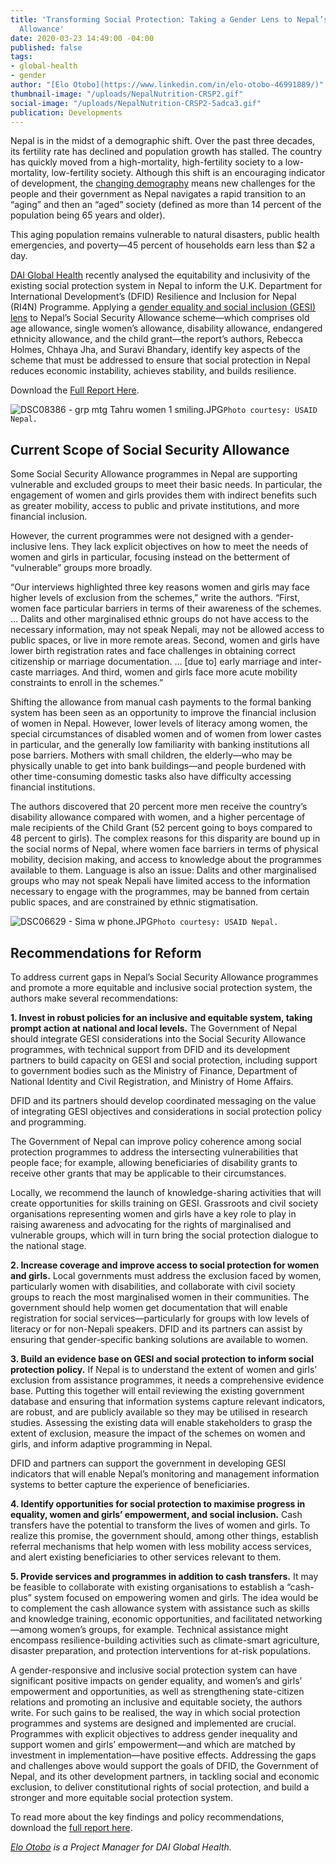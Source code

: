 ```yaml
---
title: 'Transforming Social Protection: Taking a Gender Lens to Nepal’s Social Security
  Allowance'
date: 2020-03-23 14:49:00 -04:00
published: false
tags:
- global-health
- gender
author: "[Elo Otobo](https://www.linkedin.com/in/elo-otobo-46991889/)"
thumbnail-image: "/uploads/NepalNutrition-CRSP2.gif"
social-image: "/uploads/NepalNutrition-CRSP2-5adca3.gif"
publication: Developments
---
```


Nepal is in the midst of a demographic shift. Over the past three decades, its fertility rate has declined and population growth has stalled. The country has quickly moved from a high-mortality, high-fertility society to a low-mortality, low-fertility society. Although this shift is an encouraging indicator of development, the [changing demography](https://www.unicef.org/nepal/media/446/file/DEMOGRAPHIC%20CHANGES%20OF%20NEPAL.pdf) means new challenges for the people and their government as Nepal navigates a rapid transition to an “aging” and then an “aged” society (defined as more than 14 percent of the population being 65 years and older).






This aging population remains vulnerable to natural disasters, public health emergencies, and poverty—45 percent of households earn less than $2 a day. 

[DAI Global Health](https://www.dai.com/our-work/solutions/global-health) recently analysed the equitability and inclusivity of the existing social protection system in Nepal to inform the U.K. Department for International Development’s (DFID) Resilience and Inclusion for Nepal (RI4N) Programme. Applying a [gender equality and social inclusion (GESI) lens](https://www.dai.com/our-work/solutions/economic-growth-solutions/gender) to Nepal’s Social Security Allowance scheme—which comprises old age allowance, single women’s allowance, disability allowance, endangered ethnicity allowance, and the child grant—the report’s authors, Rebecca Holmes, Chhaya Jha, and Suravi Bhandary, identify key aspects of the scheme that must be addressed to ensure that social protection in Nepal reduces economic instability, achieves stability, and builds resilience.  

Download the [Full Report Here](/uploads/GESI_analysis_SP_in_Nepal.pdf).

![DSC08386 - grp mtg Tahru women 1 smiling.JPG](/uploads/DSC08386%20-%20grp%20mtg%20Tahru%20women%201%20smiling.JPG)`Photo courtesy: USAID Nepal.`

## Current Scope of Social Security Allowance

Some Social Security Allowance programmes in Nepal are supporting vulnerable and excluded groups to meet their basic needs. In particular, the engagement of women and girls provides them with indirect benefits such as greater mobility, access to public and private institutions, and more financial inclusion. 

However, the current programmes were not designed with a gender-inclusive lens. They lack explicit objectives on how to meet the needs of women and girls in particular, focusing instead on the betterment of “vulnerable” groups more broadly. 

“Our interviews highlighted three key reasons women and girls may face higher levels of exclusion from the schemes,” write the authors. “First, women face particular barriers in terms of their awareness of the schemes. … Dalits and other marginalised ethnic groups do not have access to the necessary information, may not speak Nepali, may not be allowed access to public spaces, or live in more remote areas. Second, women and girls have lower birth registration rates and face challenges in obtaining correct citizenship or marriage documentation. … [due to] early marriage and inter-caste marriages. And third, women and girls face more acute mobility constraints to enroll in the schemes.”

Shifting the allowance from manual cash payments to the formal banking system has been seen as an opportunity to improve the financial inclusion of women in Nepal. However, lower levels of literacy among women, the special circumstances of disabled women and of women from lower castes in particular, and the generally low familiarity with banking institutions all pose barriers. Mothers with small children, the elderly—who may be physically unable to get into bank buildings—and people burdened with other time-consuming domestic tasks also have difficulty accessing financial institutions. 

The authors discovered that 20 percent more men receive the country’s disability allowance compared with women, and a higher percentage of male recipients of the Child Grant (52 percent going to boys compared to 48 percent to girls). The complex reasons for this disparity are bound up in the social norms of Nepal, where women face barriers in terms of physical mobility, decision making, and access to knowledge about the programmes available to them. Language is also an issue: Dalits and other marginalised groups who may not speak Nepali have limited access to the information necessary to engage with the programmes, may be banned from certain public spaces, and are constrained by ethnic stigmatisation.  

![DSC06629 - Sima w phone.JPG](/uploads/DSC06629%20-%20Sima%20w%20phone.JPG)`Photo courtesy: USAID Nepal.`

## Recommendations for Reform

To address current gaps in Nepal’s Social Security Allowance programmes and promote a more equitable and inclusive social protection system, the authors make several recommendations:

**1. Invest in robust policies for an inclusive and equitable system, taking prompt action at national and local levels.** The Government of Nepal should integrate GESI considerations into the Social Security Allowance programmes, with technical support from DFID and its development partners to build capacity on GESI and social protection, including support to government bodies such as the Ministry of Finance, Department of National Identity and Civil Registration, and Ministry of Home Affairs. 

DFID and its partners should develop coordinated messaging on the value of integrating GESI objectives and considerations in social protection policy and programming. 

The Government of Nepal can improve policy coherence among social protection programmes to address the intersecting vulnerabilities that people face; for example, allowing beneficiaries of disability grants to receive other grants that may be applicable to their circumstances.

Locally, we recommend the launch of knowledge-sharing activities that will create opportunities for skills training on GESI. Grassroots and civil society organisations representing women and girls have a key role to play in raising awareness and advocating for the rights of marginalised and vulnerable groups, which will in turn bring the social protection dialogue to the national stage. 

**2. Increase coverage and improve access to social protection for women and girls.** Local governments must address the exclusion faced by women, particularly women with disabilities, and collaborate with civil society groups to reach the most marginalised women in their communities. The government should help women get documentation that will enable registration for social services—particularly for groups with low levels of literacy or for non-Nepali speakers. DFID and its partners can assist by ensuring that gender-specific banking solutions are available to women. 

**3. Build an evidence base on GESI and social protection to inform social protection policy.** If Nepal is to understand the extent of women and girls’ exclusion from assistance programmes, it needs a comprehensive evidence base. Putting this together will entail reviewing the existing government database and ensuring that information systems capture relevant indicators, are robust, and are publicly available so they may be utilised in research studies. Assessing the existing data will enable stakeholders to grasp the extent of exclusion, measure the impact of the schemes on women and girls, and inform adaptive programming in Nepal.  

DFID and partners can support the government in developing GESI indicators that will enable Nepal’s monitoring and management information systems to better capture the experience of beneficiaries. 

**4. Identify opportunities for social protection to maximise progress in equality, women and girls’ empowerment, and social inclusion.** Cash transfers have the potential to transform the lives of women and girls. To realize this promise, the government should, among other things, establish referral mechanisms that help women with less mobility access services, and alert existing beneficiaries to other services relevant to them. 

**5. Provide services and programmes in addition to cash transfers.** It may be feasible to collaborate with existing organisations to establish a “cash-plus” system focused on empowering women and girls. The idea would be to complement the cash allowance system with assistance such as skills and knowledge training, economic opportunities, and facilitated networking—among women’s groups, for example. Technical assistance might encompass resilience-building activities such as climate-smart agriculture, disaster preparation, and protection interventions for at-risk populations.

A gender-responsive and inclusive social protection system can have significant positive impacts on gender equality, and women’s and girls’ empowerment and opportunities, as well as strengthening state-citizen relations and promoting an inclusive and equitable society, the authors write. For such gains to be realised, the way in which social protection programmes and systems are designed and implemented are crucial. Programmes with explicit objectives to address gender inequality and support women and girls’ empowerment—and which are matched by investment in implementation—have positive effects. Addressing the gaps and challenges above would support the goals of DFID, the Government of Nepal, and its other development partners, in tackling social and economic exclusion, to deliver constitutional rights of social protection, and build a stronger and more equitable social protection system. 

To read more about the key findings and policy recommendations, download the [full report here](/uploads/GESI_analysis_SP_in_Nepal.pdf).

*[Elo Otobo](https://www.linkedin.com/in/elo-otobo-46991889/) is a Project Manager for DAI Global Health.*